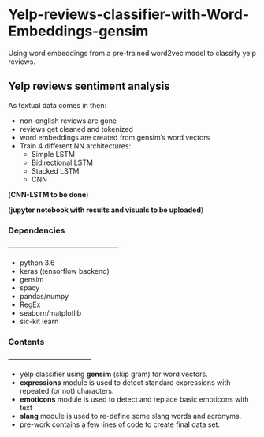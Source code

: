 # Yelp-reviews-classifier-with-Word-Embeddings-gensim
Using word embeddings from a pre-trained word2vec model to classify yelp reviews.


## Yelp reviews sentiment analysis 


As textual data comes in then:
- non-english reviews are gone
- reviews get cleaned and tokenized
- word embeddings are created from gensim’s word vectors
- Train 4 different NN architectures: 
	- Simple LSTM 
	- Bidirectional LSTM
	- Stacked LSTM
	- CNN

(**CNN-LSTM to be done**)

(**jupyter notebook with results and visuals to be uploaded**)


### Dependencies
————————————————

- python 3.6
- keras (tensorflow backend)
- gensim
- spacy
- pandas/numpy
- RegEx
- seaborn/matplotlib
- sic-kit learn

### Contents
————————————

- yelp classifier using **gensim** (skip gram) for word vectors.
- **expressions** module is used to detect standard expressions with repeated (or not) characters.
- **emoticons** module is used to detect and replace basic emoticons with text
- **slang** module is used to re-define some slang words and acronyms.
- pre-work contains a few lines of code to create final data set.


